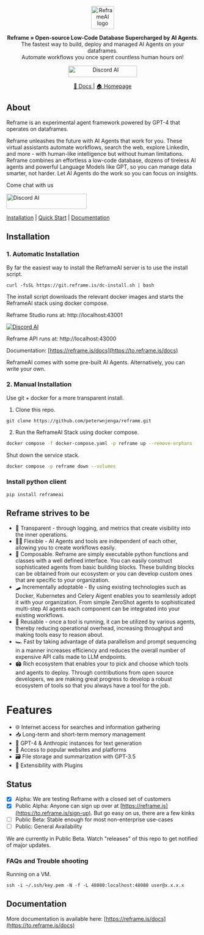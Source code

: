<p align="center">
  <a href="https://to.reframe.is/DJwN" target="_blank"><img
    height="60"
    src="https://d3g1vr8yw3euzd.cloudfront.net/media/img/reframe-full.svg" alt="ReframeAI logo"></a>
</p>

<p align="center">
    <b>Reframe » Open-source Low-Code Database Supercharged by AI Agents</b>. <br />
    The fastest way to build, deploy and managed AI Agents on your dataframes. <br /> Automate workflows you once spent countless human hours on!
</p>

<p align="center">
  <a href="https://to.reframe.is/discord" target="_blank">
  <img
    width="180"
    height="30"
    src="https://img.shields.io/discord/1161074849364586536?style=for-the-badge&logo=discord&logoColor=white&labelColor=5865F2&label=Discord"
    alt="Discord AI"
  />
</a>
</p>

<p align="center">
  <a href="https://reframe.is/docs/" target="_blank">
      📖 Docs
  </a> |
  <a href="https://to.reframe.is/DJwN" target="_blank">
      🏠 Homepage
  </a>
</p>


## About


Reframe is an experimental agent framework powered by GPT-4 that operates on dataframes.

Reframe unleashes the future with AI Agents that work for you. These virtual assistants automate workflows,
search the web, explore LinkedIn, and more - with human-like intelligence but without human limitations.
Reframe combines an effortless a low-code database, dozens of tireless AI agents and powerful Language Models like
GPT, so you can manage data smarter, not harder. Let AI Agents do the work so you can focus on insights.

Come chat with us

<a href="https://to.reframe.is/discord">
  <img
    width="210"
    height="40"
    src="https://img.shields.io/discord/1161074849364586536?style=for-the-badge&logo=discord&logoColor=white&labelColor=5865F2&label=Discord"
    alt="Discord AI"
  />
</a>


[Installation](#installation) |  [Quick Start](#quick-start) | [Documentation](#documentation)

## Installation
### 1. Automatic Installation
By far the easiest way to install the ReframeAI server is to use the install script.
```shell
curl -fsSL https://git.reframe.is/dc-install.sh | bash
```
The install script downloads the relevant docker images and starts the ReframeAI stack using docker compose.

Reframe Studio runs at: http://localhost:43001

<a href="https://youtu.be/M860LUfwiQc">
  <img
    src="https://d3g1vr8yw3euzd.cloudfront.net/media/img/reframe-screen-recording.gif"
    alt="Discord AI"
  />
</a>

Reframe API runs at: http://localhost:43000

Documentation: [https://reframe.is/docs](https://to.reframe.is/docs)

ReframeAI comes with some pre-built AI Agents. Alternatively, you can write your own.
### 2. Manual Installation
Use git + docker for a more transparent install.
1. Clone this repo.
```shell
git clone https://github.com/peterwnjenga/reframe.git
```
2. Run the ReframeAI Stack using docker compose.
```bash
docker compose -f docker-compose.yaml -p reframe up --remove-orphans
```

Shut down the service stack.
```bash
docker compose -p reframe down --volumes
```


### Install python client
```shell
pip install reframeai
```

## Reframe strives to be

* 🥽 Transparent - through logging, and metrics that create visibility into the inner operations.
* 🤸🏾 Flexible - AI Agents and tools are independent of each other, allowing you to create workflows easily.
* 🧩 Composable. Reframe are simply executable python functions and classes with a well defined interface. You can easily construct sophisticated agents from basic building blocks. These building blocks can be obtained from our ecosystem or you can develop custom ones that are specific to your organization.
* 🛹 Incrementally adoptable - By using existing technologies such as Docker, Kubernetes and Celery Aigent enables you to seamlessly adopt it with your organization. From simple ZeroShot agents to sophisticated multi-step AI agents each component can be integrated into your existing workflows.
* 🔨 Reusable - once a tool is running, it can be utilized by various agents, thereby reducing operational overhead, increasing throughput and making tools easy to reason about.
* 🏎️ Fast by taking advantage of data parallelism and prompt sequencing in a manner increases efficiency and reduces the overall number of expensive API calls made to LLM endpoints.
* 🏟️ Rich ecosystem that enables your to pick and choose which tools and agents to deploy. Through contributions from open source developers, we are making great progress to develop a robust ecosystem of tools so that you always have a tool for the job.

# Features
* 🌐 Internet access for searches and information gathering
* 📥 Long-term and short-term memory management 
* 🧠 GPT-4 & Anthropic instances for text generation 
* 🔗 Access to popular websites and platforms 
* 🗃️ File storage and summarization with GPT-3.5 
* 🔌 Extensibility with Plugins

## Status

- [x] Alpha: We are testing Reframe with a closed set of customers
- [x] Public Alpha: Anyone can sign up over at [https://reframe.is](https://to.reframe.is/sign-up). But go easy on us, there are a few kinks
- [ ] Public Beta: Stable enough for most non-enterprise use-cases
- [ ] Public: General Availability

We are currently in Public Beta. Watch "releases" of this repo to get notified of major updates.

### FAQs and Trouble shooting
Running on a VM.
```shell
ssh -i ~/.ssh/key.pem -N -f -L 48080:localhost:48080 user@x.x.x.x
```

## Documentation
More documentation is available here: [https://reframe.is/docs](https://to.reframe.is/docs)